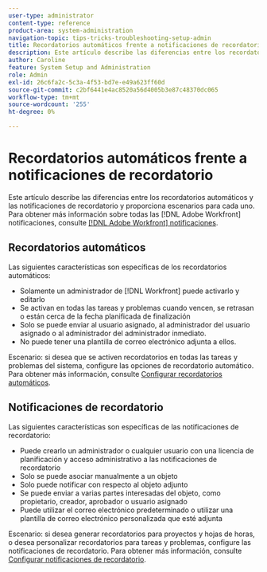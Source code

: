 ```yaml
---
user-type: administrator
content-type: reference
product-area: system-administration
navigation-topic: tips-tricks-troubleshooting-setup-admin
title: Recordatorios automáticos frente a notificaciones de recordatorio
description: Este artículo describe las diferencias entre los recordatorios automáticos y las notificaciones de recordatorio y proporciona escenarios para cada uno. Para obtener más información sobre todas [!DNL Adobe Workfront] las notificaciones, consulte [!DNL Workfront] notificaciones de Adobe.
author: Caroline
feature: System Setup and Administration
role: Admin
exl-id: 26c6fa2c-5c3a-4f53-bd7e-e49a623ff60d
source-git-commit: c2bf6441e4ac8520a56d4005b3e87c48370dc065
workflow-type: tm+mt
source-wordcount: '255'
ht-degree: 0%

---
```


# Recordatorios automáticos frente a notificaciones de recordatorio

Este artículo describe las diferencias entre los recordatorios automáticos y las notificaciones de recordatorio y proporciona escenarios para cada uno. Para obtener más información sobre todas las [!DNL Adobe Workfront] notificaciones, consulte [[!DNL Adobe Workfront] notificaciones](../../workfront-basics/using-notifications/wf-notifications.md).

## Recordatorios automáticos

Las siguientes características son específicas de los recordatorios automáticos:

* Solamente un administrador de [!DNL Workfront] puede activarlo y editarlo
* Se activan en todas las tareas y problemas cuando vencen, se retrasan o están cerca de la fecha planificada de finalización
* Solo se puede enviar al usuario asignado, al administrador del usuario asignado o al administrador del administrador inmediato.
* No puede tener una plantilla de correo electrónico adjunta a ellos.

Escenario: si desea que se activen recordatorios en todas las tareas y problemas del sistema, configure las opciones de recordatorio automático. Para obtener más información, consulte [Configurar recordatorios automáticos](../../administration-and-setup/manage-workfront/emails/setting-up-automatic-reminders.md).

## Notificaciones de recordatorio

Las siguientes características son específicas de las notificaciones de recordatorio:

* Puede crearlo un administrador o cualquier usuario con una licencia de planificación y acceso administrativo a las notificaciones de recordatorio
* Solo se puede asociar manualmente a un objeto
* Solo puede notificar con respecto al objeto adjunto
* Se puede enviar a varias partes interesadas del objeto, como propietario, creador, aprobador o usuario asignado
* Puede utilizar el correo electrónico predeterminado o utilizar una plantilla de correo electrónico personalizada que esté adjunta

Escenario: si desea generar recordatorios para proyectos y hojas de horas, o desea personalizar recordatorios para tareas y problemas, configure las notificaciones de recordatorio. Para obtener más información, consulte [Configurar notificaciones de recordatorio](../../administration-and-setup/manage-workfront/emails/set-up-reminder-notifications.md).
